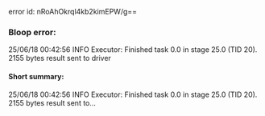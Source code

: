 error id: nRoAhOkrql4kb2kimEPW/g==
### Bloop error:

25/06/18 00:42:56 INFO Executor: Finished task 0.0 in stage 25.0 (TID 20). 2155 bytes result sent to driver
#### Short summary: 

25/06/18 00:42:56 INFO Executor: Finished task 0.0 in stage 25.0 (TID 20). 2155 bytes result sent to...